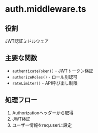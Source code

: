 # auth.middleware.ts

## 役割
JWT認証ミドルウェア

## 主要な関数
- `authenticateToken()` - JWTトークン検証
- `authorizeRoles()` - ロール別認可
- `rateLimiter()` - API呼び出し制限

## 処理フロー
1. Authorizationヘッダーから取得
2. JWT検証
3. ユーザー情報をreq.userに設定